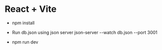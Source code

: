 # React + Vite

- npm install


- Run db.json using json server
 json-server --watch db.json --port 3001

 - npm run dev

 
